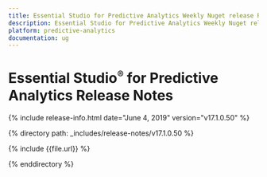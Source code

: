 ```yaml
---
title: Essential Studio for Predictive Analytics Weekly Nuget release Release Notes  
description: Essential Studio for Predictive Analytics Weekly Nuget release Release Notes  
platform: predictive-analytics
documentation: ug
---
```


# Essential Studio<sup style="font-size:70%">&reg;</sup> for Predictive Analytics  Release Notes  

{% include release-info.html date="June 4, 2019"  version="v17.1.0.50" %} 


{% directory path: _includes/release-notes/v17.1.0.50 %}

{% include {{file.url}} %}

{% enddirectory %}